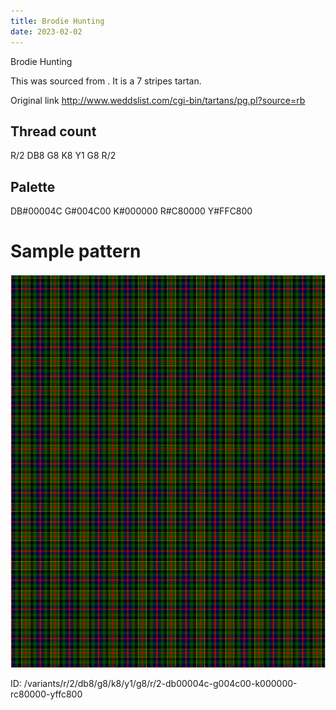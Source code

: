 ```yaml
---
title: Brodie Hunting
date: 2023-02-02
---
```

Brodie Hunting

This was sourced from <no value>.  It is a 7 stripes tartan.

Original link http://www.weddslist.com/cgi-bin/tartans/pg.pl?source=rb

## Thread count
R/2 DB8 G8 K8 Y1 G8 R/2

## Palette
DB#00004C G#004C00 K#000000 R#C80000 Y#FFC800

# Sample pattern

![Tartan detail](tartan.png "R/2 DB8 G8 K8 Y1 G8 R/2 tartan")

ID: /variants/r/2/db8/g8/k8/y1/g8/r/2-db00004c-g004c00-k000000-rc80000-yffc800